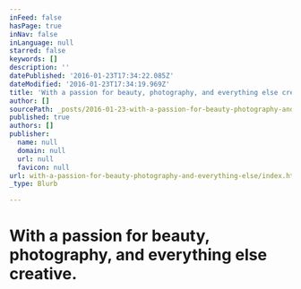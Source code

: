 ```yaml
---
inFeed: false
hasPage: true
inNav: false
inLanguage: null
starred: false
keywords: []
description: ''
datePublished: '2016-01-23T17:34:22.085Z'
dateModified: '2016-01-23T17:34:19.969Z'
title: 'With a passion for beauty, photography, and everything else creative.'
author: []
sourcePath: _posts/2016-01-23-with-a-passion-for-beauty-photography-and-everything-else.md
published: true
authors: []
publisher:
  name: null
  domain: null
  url: null
  favicon: null
url: with-a-passion-for-beauty-photography-and-everything-else/index.html
_type: Blurb

---
```

# With a passion for beauty, photography, and everything else creative.